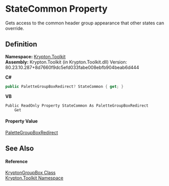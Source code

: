 # StateCommon Property


Gets access to the common header group appearance that other states can override.



## Definition
**Namespace:** <a href="79d2eac2-21f4-54ff-7552-b20c33c30600.md">Krypton.Toolkit</a>  
**Assembly:** Krypton.Toolkit (in Krypton.Toolkit.dll) Version: 80.23.10.287+8d7660f9dc5efd033fabe008ebfb904beab6d444

**C#**
``` C#
public PaletteGroupBoxRedirect? StateCommon { get; }
```
**VB**
``` VB
Public ReadOnly Property StateCommon As PaletteGroupBoxRedirect
	Get
```



#### Property Value
<a href="02639c3f-7038-f373-85b9-7100c68efd4c.md">PaletteGroupBoxRedirect</a>

## See Also


#### Reference
<a href="7bf61b7d-9d99-c2a5-c0dc-2f2e692b6a37.md">KryptonGroupBox Class</a>  
<a href="79d2eac2-21f4-54ff-7552-b20c33c30600.md">Krypton.Toolkit Namespace</a>  
